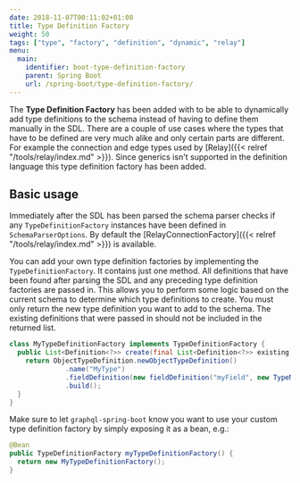 ```yaml
---
date: 2018-11-07T00:11:02+01:00
title: Type Definition Factory
weight: 50
tags: ["type", "factory", "definition", "dynamic", "relay"]
menu:
  main:
    identifier: boot-type-definition-factory
    parent: Spring Boot
    url: /spring-boot/type-definition-factory/
---
```


The **Type Definition Factory** has been added with to be able to dynamically
add type definitions to the schema instead of having to define them manually
in the SDL. There are a couple of use cases where the types that have to be defined
are very much alike and only certain parts are different. For example the
connection and edge types used by [Relay]({{< relref "/tools/relay/index.md" >}}). Since generics isn't supported in
the definition language this type definition factory has been added.

## Basic usage
Immediately after the SDL has been parsed the schema parser checks if any
`TypeDefinitionFactory` instances have been defined in `SchemaParserOptions`.
By default the [RelayConnectionFactory]({{< relref "/tools/relay/index.md" >}})
is available.

You can add your own type definition factories by implementing the `TypeDefinitionFactory`.
It contains just one method. All definitions that have been found after parsing
the SDL and any preceding type definition factories are passed in. This allows you
to perform some logic based on the current schema to determine which type definitions
to create. You must only return the new type definition you want to add to the schema.
The existing definitions that were passed in should not be included in the returned list.
```java
class MyTypeDefinitionFactory implements TypeDefinitionFactory {
  public List<Definition<?>> create(final List<Definition<?>> existing) {
    return ObjectTypeDefinition.newObjectTypeDefinition()
              .name("MyType")
              .fieldDefinition(new fieldDefinition("myField", new TypeName("String")))
              .build();
  }
}
```

Make sure to let `graphql-spring-boot` know you want to use your custom
type definition factory by simply exposing it as a bean, e.g.:
```java
@Bean
public TypeDefinitionFactory myTypeDefinitionFactory() {
  return new MyTypeDefinitionFactory();
}
```
